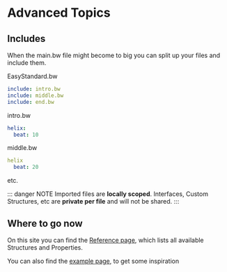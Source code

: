 # Advanced Topics

## Includes

When the main.bw file might become to big you can split up your files and include them.

EasyStandard.bw
```yaml
include: intro.bw
include: middle.bw
include: end.bw
```

intro.bw
```yaml
helix:
  beat: 10
```

middle.bw
```yaml
helix
  beat: 20
```

etc.

::: danger NOTE
Imported files are **locally scoped**.
Interfaces, Custom Structures, etc are **private per file** and will not be shared.
:::

## Where to go now

On this site you can find the [Reference page](../reference/),
which lists all available Structures and Properties.

You can also find the [example page](../examples/),
to get some inspiration
